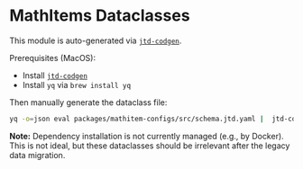 # MathItems Dataclasses

This module is auto-generated via [`jtd-codgen`](https://jsontypedef.com/docs/python-codegen/).

Prerequisites (MacOS):

- Install [`jtd-codgen`](https://jsontypedef.com/docs/jtd-codegen/#installing-jtd-codegen)
- Install `yq` via `brew install yq`

Then manually generate the dataclass file:

```sh
yq -o=json eval packages/mathitem-configs/src/schema.jtd.yaml |  jtd-codegen - --root-name MathItems --python-out webserver/scenes/math_items
```

**Note:** Dependency installation is not currently managed (e.g., by Docker). This is not ideal, but these dataclasses should be irrelevant after the legacy data migration.
